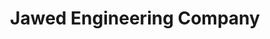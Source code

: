 ---
title: "Jawed Engineering Company"
url: /karachi/jawed-engineering-company-bagh-e-tariq-building-nishtar-rd-ramswamy-ramswami/
shop: electronics
---
